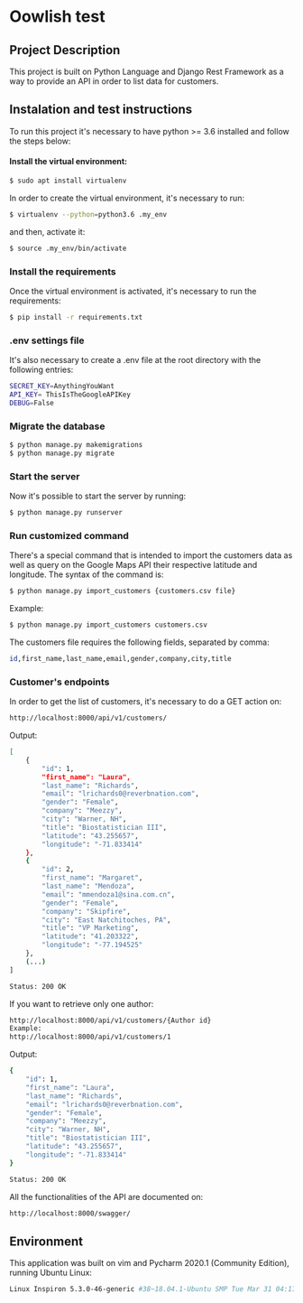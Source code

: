 # Oowlish test

## Project Description

This project is built on Python Language and Django Rest Framework as a way to provide an API in order to list data for customers.

## Instalation and test instructions

To run this project it's necessary to have python >= 3.6 installed and follow the steps below:

#### Install the virtual environment:
```sh
$ sudo apt install virtualenv
```

In order to create the virtual environment, it's necessary to run:

```sh
$ virtualenv --python=python3.6 .my_env
```

and then, activate it:

```sh
$ source .my_env/bin/activate
```

### Install the requirements

Once the virtual environment is activated, it's necessary to run the requirements:

```sh
$ pip install -r requirements.txt
```

### .env settings file

It's also necessary to create a .env file at the root directory with the following entries:	
```sh
SECRET_KEY=AnythingYouWant
API_KEY= ThisIsTheGoogleAPIKey
DEBUG=False

```

### Migrate the database

```sh
$ python manage.py makemigrations
$ python manage.py migrate
```

### Start the server

Now it's possible to start the server by running:

```sh
$ python manage.py runserver
```

### Run customized command

There's a special command that is intended to import the customers data as well as query on the Google Maps API their respective latitude and longitude.
The syntax of the command is:

```sh
$ python manage.py import_customers {customers.csv file}
```

Example:

```sh
$ python manage.py import_customers customers.csv
```

The customers file requires the following fields, separated by comma:

```sh
id,first_name,last_name,email,gender,company,city,title
```

### Customer's endpoints

In order to get the list of customers, it's necessary to do a GET action on:

```sh
http://localhost:8000/api/v1/customers/
```

Output:

```sh
[
    {
        "id": 1,
        "first_name": "Laura",
        "last_name": "Richards",
        "email": "lrichards0@reverbnation.com",
        "gender": "Female",
        "company": "Meezzy",
        "city": "Warner, NH",
        "title": "Biostatistician III",
        "latitude": "43.255657",
        "longitude": "-71.833414"
    },
    {
        "id": 2,
        "first_name": "Margaret",
        "last_name": "Mendoza",
        "email": "mmendoza1@sina.com.cn",
        "gender": "Female",
        "company": "Skipfire",
        "city": "East Natchitoches, PA",
        "title": "VP Marketing",
        "latitude": "41.203322",
        "longitude": "-77.194525"
    },
    (...)
]
``` 

```sh
Status: 200 OK
```

If you want to retrieve only one author:

```sh
http://localhost:8000/api/v1/customers/{Author id}
Example:
http://localhost:8000/api/v1/customers/1
```

Output:

``` sh
{
    "id": 1,
    "first_name": "Laura",
    "last_name": "Richards",
    "email": "lrichards0@reverbnation.com",
    "gender": "Female",
    "company": "Meezzy",
    "city": "Warner, NH",
    "title": "Biostatistician III",
    "latitude": "43.255657",
    "longitude": "-71.833414"
}
```

```sh
Status: 200 OK
```

All the functionalities of the API are documented on:

```sh
http://localhost:8000/swagger/
```

## Environment

This application was built on vim and Pycharm 2020.1 (Community Edition), running Ubuntu Linux:
```sh
Linux Inspiron 5.3.0-46-generic #38~18.04.1-Ubuntu SMP Tue Mar 31 04:17:56 UTC 2020 x86_64 x86_64 x86_64 GNU/Linux
```






